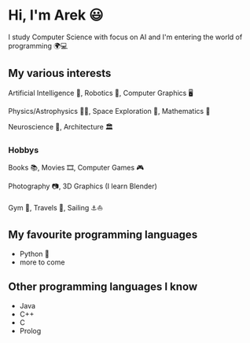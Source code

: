 # Hi, I'm Arek 😃
I study Computer Science with focus on AI and I'm entering the world of programming 🌍💻

## My various interests
Artificial Intelligence 👾, Robotics 🤖, Computer Graphics 🖥️

Physics/Astrophysics 🔭🌌, Space Exploration 🚀, Mathematics 🧮

Neuroscience 🧠, Architecture 🏛️

### Hobbys
Books 📚, Movies 🎞️, Computer Games 🎮

Photography 📷, 3D Graphics (I learn Blender)

Gym 💪, Travels 🧭, Sailing ⚓⛵

## My favourite programming languages
- Python 🐍
- more to come

## Other programming languages I know
- Java
- C++
- C
- Prolog
